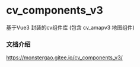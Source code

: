 # cv_components_v3

基于Vue3 封装的cv组件库 (包含 cv_amapv3 地图组件)

### 文档介绍
https://monstergao.gitee.io/cv_components_v3/

